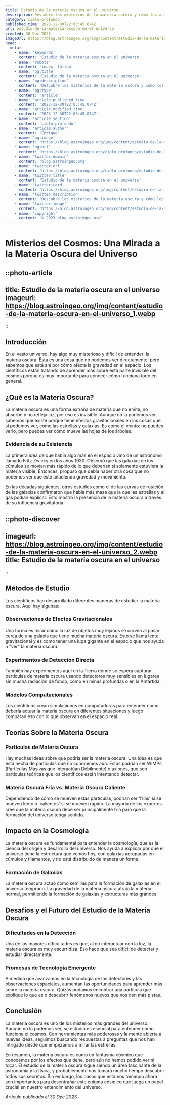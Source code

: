 ```yaml
---
title: Estudio de la materia oscura en el universo
description: Descubre los misterios de la materia oscura y cómo los astrónomos estudian su enigmática influencia en el cosmos. ¡Explora el universo invisible!
category: cielo-profundo
published_time: 2023-12-30T22:03:45.074Z
url: estudio-de-la-materia-oscura-en-el-universo
created: 30 Dec 2023
imageUrl: https://blog.astroingeo.org/img/content/estudio-de-la-materia-oscura-en-el-universo_1.webp
head:
  meta:
    - name: 'keywords'
      content: 'Estudio de la materia oscura en el universo'
    - name: 'robots'
      content: 'index, follow'
    - name: 'og:title'
      content: 'Estudio de la materia oscura en el universo'
    - name: 'og:description'
      content: 'Descubre los misterios de la materia oscura y cómo los astrónomos estudian su enigmática influencia en el cosmos. ¡Explora el universo invisible!'
    - name: 'og:type'
      content: 'article'
    - name: 'article:published_time'
      content: '2023-12-30T22:03:45.074Z'
    - name: 'article:modified_time'
      content: '2023-12-30T22:03:45.074Z'
    - name: 'article:section'
      content: 'cielo-profundo'
    - name: 'article:author'
      content: 'Enrique'
    - name: 'og:image'
      content: 'https://blog.astroingeo.org/img/content/estudio-de-la-materia-oscura-en-el-universo_1.webp'
    - name: 'og:url'
      content: 'https://blog.astroingeo.org/cielo-profundo/estudio-de-la-materia-oscura-en-el-universo'
    - name: 'twitter:domain'
      content: 'blog.astroingeo.org'
    - name: 'twitter:url'
      content: 'https://blog.astroingeo.org/cielo-profundo/estudio-de-la-materia-oscura-en-el-universo'
    - name: 'twitter:title'
      content: 'Estudio de la materia oscura en el universo'
    - name: 'twitter:card'
      content: 'https://blog.astroingeo.org/img/content/estudio-de-la-materia-oscura-en-el-universo_1.webp'
    - name: 'twitter:description'
      content: 'Descubre los misterios de la materia oscura y cómo los astrónomos estudian su enigmática influencia en el cosmos. ¡Explora el universo invisible!'
    - name: 'twitter:image'
      content: 'https://blog.astroingeo.org/img/content/estudio-de-la-materia-oscura-en-el-universo_1.webp'
    - name: 'copyright'
      content: '© 2023 blog.astroingeo.org'
---
```

# Misterios del Cosmos: Una Mirada a la Materia Oscura del Universo

::photo-article
---
title: Estudio de la materia oscura en el universo
imageurl: https://blog.astroingeo.org/img/content/estudio-de-la-materia-oscura-en-el-universo_1.webp
---
::

## Introducción
En el vasto universo, hay algo muy misterioso y difícil de entender: la materia oscura. Esta es una cosa que no podemos ver directamente, pero sabemos que está ahí por cómo afecta la gravedad en el espacio. Los científicos están tratando de aprender más sobre esta parte invisible del cosmos porque es muy importante para conocer cómo funciona todo en general.

## ¿Qué es la Materia Oscura?
La materia oscura es una forma extraña de materia que no emite, no absorbe y no refleja luz, por eso es invisible. Aunque no la podemos ver, sabemos que existe porque tiene efectos gravitacionales en las cosas que sí podemos ver, como las estrellas y galaxias. Es como el viento: no puedes verlo, pero puedes ver cómo mueve las hojas de los árboles.

### Evidencia de su Existencia
La primera idea de que había algo más en el espacio vino de un astrónomo llamado Fritz Zwicky en los años 1930. Observó que las galaxias en los cúmulos se movían más rápido de lo que deberían si solamente estuviera la materia visible. Entonces, propuso que debía haber otra cosa que no podemos ver que esté añadiendo gravedad y movimiento.

En las décadas siguientes, otros estudios como el de las curvas de rotación de las galaxias confirmaron que había más masa que la que las estrellas y el gas podían explicar. Esto mostró la presencia de la materia oscura a través de su influencia gravitatoria.


::photo-discover
---
imageurl: https://blog.astroingeo.org/img/content/estudio-de-la-materia-oscura-en-el-universo_2.webp
title: Estudio de la materia oscura en el universo
---
::

## Métodos de Estudio
Los científicos han desarrollado diferentes maneras de estudiar la materia oscura. Aquí hay algunas:

### Observaciones de Efectos Gravitacionales
Una forma es mirar cómo la luz de objetos muy lejanos se curvea al pasar cerca de una galaxia que tiene mucha materia oscura. Esto se llama lente gravitacional y es como tener una lupa gigante en el espacio que nos ayuda a "ver" la materia oscura.

### Experimentos de Detección Directa
También hay experimentos aquí en la Tierra donde se espera capturar partículas de materia oscura usando detectores muy sensibles en lugares sin mucha radiación de fondo, como en minas profundas o en la Antártida.

### Modelos Computacionales
Los científicos crean simulaciones en computadoras para entender cómo debería actuar la materia oscura en diferentes situaciones y luego comparan eso con lo que observan en el espacio real.

## Teorías Sobre la Materia Oscura
### Partículas de Materia Oscura
Hay muchas ideas sobre qué podría ser la materia oscura. Una idea es que está hecha de partículas que no conocemos aún. Estas podrían ser WIMPs (Partículas Masivas que Interactúan Débilmente) o axiones, que son partículas teóricas que los científicos están intentando detectar.

### Materia Oscura Fría vs. Materia Oscura Caliente
Dependiendo de cómo se mueven estas partículas, podrían ser 'frías' si se mueven lento o 'calientes' si se mueven rápido. La mayoría de los expertos cree que la materia oscura debe ser principalmente fría para que la formación del universo tenga sentido.

## Impacto en la Cosmología
La materia oscura es fundamental para entender la cosmología, que es la ciencia del origen y desarrollo del universo. Nos ayuda a explicar por qué el universo tiene la estructura que vemos hoy, con galaxias agrupadas en cúmulos y filamentos, y no está distribuido de manera uniforme.

### Formación de Galaxias
La materia oscura actuó como semillas para la formación de galaxias en el universo temprano. La gravedad de la materia oscura atraía la materia normal, permitiendo la formación de galaxias y estructuras más grandes.

## Desafíos y el Futuro del Estudio de la Materia Oscura
### Dificultades en la Detección
Una de las mayores dificultades es que, al no interactuar con la luz, la materia oscura es muy escurridiza. Eso hace que sea difícil de detectar y estudiar directamente.

### Promesas de Tecnología Emergente
A medida que avanzamos en la tecnología de los detectores y las observaciones espaciales, aumentan las oportunidades para aprender más sobre la materia oscura. Quizás podamos encontrar una partícula que explique lo que es o descubrir fenómenos nuevos que nos den más pistas.

## Conclusión
La materia oscura es uno de los misterios más grandes del universo. Aunque no la podemos ver, su estudio es esencial para entender cómo funciona el cosmos. Con herramientas más poderosas y la mente abierta a nuevas ideas, seguimos buscando respuestas a preguntas que nos han intrigado desde que empezamos a mirar las estrellas.

En resumen, la materia oscura es como un fantasma cósmico que conocemos por los efectos que tiene, pero aún no hemos podido ver ni tocar. El estudio de la materia oscura sigue siendo un área fascinante de la astronomía y la física, y probablemente nos tomará mucho tiempo descubrir todos sus secretos. Sin embargo, los pasos que estamos tomando ahora son importantes para desentrañar este enigma cósmico que juega un papel crucial en nuestro entendimiento del universo.

_Artículo publicado el 30 Dec 2023_